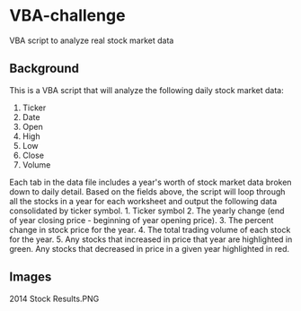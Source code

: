 # VBA-challenge
VBA script to analyze real stock market data

## Background

This is a VBA script that will analyze the following daily stock market data:
  1. Ticker
  2. Date
  3. Open
  4. High
  5. Low
  6. Close
  7. Volume
  
Each tab in the data file includes a year's worth of stock market data broken down to daily detail. Based on the fields above, the script will loop through all the stocks in a year for each worksheet and output the following data consolidated by ticker symbol.
    1. Ticker symbol
    2. The yearly change (end of year closing price - beginning of year opening price).
    3. The percent change in stock price for the year.
    4. The total trading volume of each stock for the year.
    5. Any stocks that increased in price that year are highlighted in green. Any stocks that decreased in price in a given year highlighted in red.
    
## Images

2014 Stock Results.PNG
    
